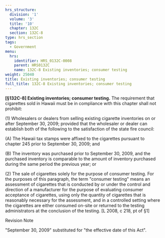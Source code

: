 ```yaml
---
hrs_structure:
  division: '1'
  volume: '3'
  title: '10'
  chapter: 132C
  section: 132C-8
type: hrs_section
tags:
  - Government
menu:
  hrs:
    identifier: HRS_0132C-0008
    parent: HRS0132C
    name: 132C-8 Existing inventories; consumer testing
weight: 25040
title: Existing inventories; consumer testing
full_title: 132C-8 Existing inventories; consumer testing
---
```

**[§132C-8] Existing inventories; consumer testing.** The requirement that cigarettes sold in Hawaii must be in compliance with this chapter shall not prohibit:

(1) Wholesalers or dealers from selling existing cigarette inventories on or after September 30, 2009; provided that the wholesaler or dealer can establish both of the following to the satisfaction of the state fire council:

(A) The Hawaii tax stamps were affixed to the cigarettes pursuant to chapter 245 prior to September 30, 2009; and

(B) The inventory was purchased prior to September 30, 2009, and the purchased inventory is comparable to the amount of inventory purchased during the same period the previous year; or

(2) The sale of cigarettes solely for the purpose of consumer testing. For the purposes of this paragraph, the term "consumer testing" means an assessment of cigarettes that is conducted by or under the control and direction of a manufacturer for the purpose of evaluating consumer acceptance of cigarettes, using only the quantity of cigarettes that is reasonably necessary for the assessment, and in a controlled setting where the cigarettes are either consumed on-site or returned to the testing administrators at the conclusion of the testing. [L 2008, c 218, pt of §1]

Revision Note

"September 30, 2009" substituted for "the effective date of this Act".